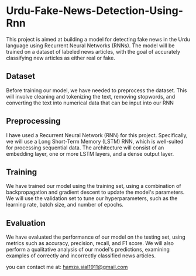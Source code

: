 # Urdu-Fake-News-Detection-Using-Rnn
This project is aimed at building a model for detecting fake news in the Urdu language using Recurrent Neural Networks (RNNs). The model will be trained on a dataset of labeled news articles, with the goal of accurately classifying new articles as either real or fake.

## Dataset
Before training our model, we have needed to preprocess the dataset. This will involve cleaning and tokenizing the text, removing stopwords, and converting the text into numerical data that can be input into our RNN

## Preprocessing
I have used a Recurrent Neural Network (RNN) for this project. Specifically, we will use a Long Short-Term Memory (LSTM) RNN, which is well-suited for processing sequential data. The architecture will consist of an embedding layer, one or more LSTM layers, and a dense output layer.


## Training
We have trained our model using the training set, using a combination of backpropagation and gradient descent to update the model's parameters. We will use the validation set to tune our hyperparameters, such as the learning rate, batch size, and number of epochs.

## Evaluation
We have evaluated the performance of our model on the testing set, using metrics such as accuracy, precision, recall, and F1 score. We will also perform a qualitative analysis of our model's predictions, examining examples of correctly and incorrectly classified news articles.

you can contact me at: hamza.sial1911@gmail.com

